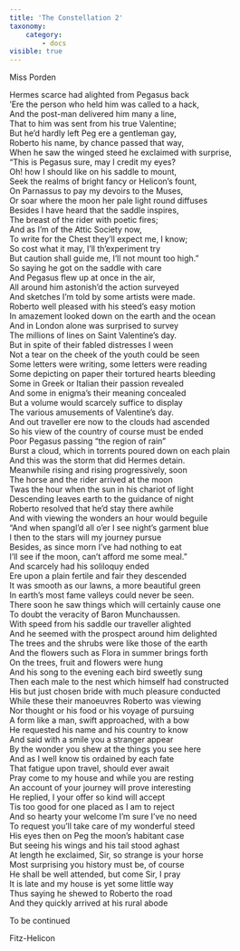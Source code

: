 ```yaml
---
title: 'The Constellation 2'
taxonomy:
    category:
        - docs
visible: true
---
```


<div class="author">Miss Porden</div>

Hermes scarce had alighted from Pegasus back  
’Ere the person who held him was called to a hack,  
And the post-man delivered him many a line,  
That to him was sent from his true Valentine;  
But he’d hardly left Peg ere a gentleman gay,  
Roberto his name, by chance passed that way,  
When he saw the winged steed he exclaimed with surprise,  
“This is Pegasus sure, may I credit my eyes?  
Oh! how I should like on his saddle to mount,  
Seek the realms of bright fancy or Helicon’s fount,  
On Parnassus to pay my devoirs to the Muses,  
Or soar where the moon her pale light round diffuses  
Besides I have heard that the saddle inspires,  
The breast of the rider with poetic fires;  
And as I’m of the Attic Society now,  
To write for the Chest they’ll expect me, I know;  
So cost what it may, I’ll th’experiment try  
But caution shall guide me, I’ll not mount too high.”  
So saying he got on the saddle with care  
And Pegasus flew up at once in the air,  
All around him astonish’d the action surveyed  
And sketches I’m told by some artists were made.  
Roberto well pleased with his steed’s easy motion  
In amazement looked down on the earth and the ocean  
And in London alone was surprised to survey  
The millions of lines on Saint Valentine’s day.  
But in spite of their fabled distresses I ween  
Not a tear on the cheek of the youth could be seen  
Some letters were writing, some letters were reading  
Some depicting on paper their tortured hearts bleeding  
Some in Greek or Italian their passion revealed  
And some in enigma’s their meaning concealed  
But a volume would scarcely suffice to display  
The various amusements of Valentine’s day.  
And out traveller ere now to the clouds had ascended  
So his view of the country of course must be ended  
Poor Pegasus passing “the region of rain”  
Burst a cloud, which in torrents poured down on each plain  
And this was the storm that did Hermes detain.  
Meanwhile rising and rising progressively, soon  
The horse and the rider arrived at the moon  
Twas the hour when the sun in his chariot of light  
Descending leaves earth to the guidance of night  
Roberto resolved that he’d stay there awhile  
And with viewing the wonders an hour would beguile  
“And when spangl’d all o’er I see night’s garment blue  
I then to the stars will my journey pursue  
Besides, as since morn I’ve had nothing to eat  
I’ll see if the moon, can’t afford me some meal.”  
And scarcely had his soliloquy ended  
Ere upon a plain fertile and fair they descended  
It was smooth as our lawns, a more beautiful green  
In earth’s most fame valleys could never be seen.  
There soon he saw things which will certainly cause one  
To doubt the veracity of Baron Munchaussen.  
With speed from his saddle our traveller alighted  
And he seemed with the prospect around him delighted  
The trees and the shrubs were like those of the earth  
And the flowers such as Flora in summer brings forth  
On the trees, fruit and flowers were hung  
And his song to the evening each bird sweetly sung  
Then each male to the nest which himself had constructed  
His but just chosen bride with much pleasure conducted  
While these their manoeuvres Roberto was viewing  
Nor thought or his food or his voyage of pursuing  
A form like a man, swift approached, with a bow  
He requested his name and his country to know  
And said with a smile you a stranger appear  
By the wonder you shew at the things you see here  
And as I well know tis ordained by each fate  
That fatigue upon travel, should ever await  
Pray come to my house and while you are resting  
An account of your journey will prove interesting  
He replied, I your offer so kind will accept  
Tis too good for one placed as I am to reject  
And so hearty your welcome I’m sure I’ve no need  
To request you’ll take care of my wonderful steed  
His eyes then on Peg the moon’s habitant case  
But seeing his wings and his tail stood aghast  
At length he exclaimed, Sir, so strange is your horse  
Most surprising you history must be, of course  
He shall be well attended, but come Sir, I pray  
It is late and my house is yet some little way  
Thus saying he shewed to Roberto the road  
And they quickly arrived at his rural abode  
  
To be continued  
  
Fitz-Helicon